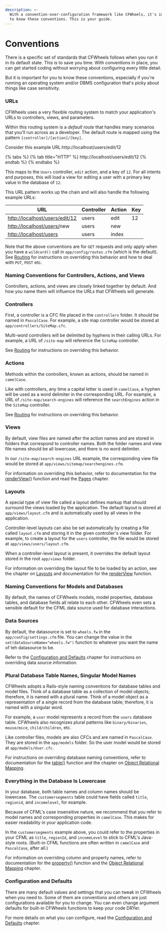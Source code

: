 ```yaml
---
description: >-
  With a convention-over-configuration framework like CFWheels, it's important
  to know these conventions. This is your guide.
---
```


# Conventions

There is a specific set of standards that CFWheels follows when you run it in its default state. This is to save you time. With conventions in place, you can get started coding without worrying about configuring every little detail.

But it is important for you to know these conventions, especially if you're running an operating system and/or DBMS configuration that's picky about things like case sensitivity.

### URLs

CFWheels uses a very flexible routing system to match your application's URLs to controllers, views, and parameters.

Within this routing system is a _default route_ that handles many scenarios that you'll run across as a developer. The default route is mapped using the pattern `[controller]/[action]/[key]`.

Consider this example URL:http://localhost/users/edit/12

{% tabs %}
{% tab title="HTTP" %}
http://localhost/users/edit/12
{% endtab %}
{% endtabs %}

This maps to the `Users` controller, `edit` action, and a key of `12`. For all intents and purposes, this will load a view for editing a user with a primary key value in the database of `12`.

This URL pattern works up the chain and will also handle the following example URLs:

| URL                                                              | Controller | Action | Key |
| ---------------------------------------------------------------- | ---------- | ------ | --- |
| [http://localhost/users/edit/12](http://localhost/users/edit/12) | users      | edit   | 12  |
| [http://localhost/users/](http://localhost/users/edit/12)new     | users      | new    |     |
| [http://localhost/users](http://localhost/users/edit/12)         | users      | index  |     |

Note that the above conventions are for `GET` requests and only apply when you have a `wildcard()` call in `app/config/routes.cfm` (which is the default). See [Routing](https://guides.cfwheels.org/2.5.0/v/3.0.0-snapshot/handling-requests-with-controllers/routing) for instructions on overriding this behavior and how to deal with `PUT`, `POST` etc.

### Naming Conventions for Controllers, Actions, and Views

Controllers, actions, and views are closely linked together by default. And how you name them will influence the URLs that CFWheels will generate.

### Controllers

First, a controller is a CFC file placed in the `controllers` folder. It should be named in `PascalCase`. For example, a site map controller would be stored at `app/controllers/SiteMap.cfc`.

Multi-word controllers will be delimited by hyphens in their calling URLs. For example, a URL of `/site-map` will reference the `SiteMap` controller.

See [Routing](https://guides.cfwheels.org/2.5.0/v/3.0.0-snapshot/handling-requests-with-controllers/routing) for instructions on overriding this behavior.

### Actions

Methods within the controllers, known as actions, should be named in `camelCase`.

Like with controllers, any time a capital letter is used in `camelCase`, a hyphen will be used as a word delimiter in the corresponding URL. For example, a URL of `/site-map/search-engines` will reference the `searchEngines` action in the `SiteMap` controller.

See [Routing](https://guides.cfwheels.org/2.5.0/v/3.0.0-snapshot/handling-requests-with-controllers/routing) for instructions on overriding this behavior.

### Views

By default, view files are named after the action names and are stored in folders that correspond to controller names. Both the folder names and view file names should be all lowercase, and there is no word delimiter.

In our `/site-map/search-engines` URL example, the corresponding view file would be stored at `app/views/sitemap/searchengines.cfm`.

For information on overriding this behavior, refer to documentation for the [renderView()](https://api.cfwheels.org/controller.renderview.html) function and read the [Pages](https://guides.cfwheels.org/2.5.0/v/3.0.0-snapshot/displaying-views-to-users/pages) chapter.

### Layouts

A special type of view file called a layout defines markup that should surround the views loaded by the application. The default layout is stored at `app/views/layout.cfm` and is automatically used by all views in the application.

Controller-level layouts can also be set automatically by creating a file called `layout.cfm` and storing it in the given controller's view folder. For example, to create a layout for the `users` controller, the file would be stored at `app/views/users/layout.cfm`.

When a controller-level layout is present, it overrides the default layout stored in the root `app/views` folder.

For information on overriding the layout file to be loaded by an action, see the chapter on [Layouts](https://guides.cfwheels.org/2.5.0/v/3.0.0-snapshot/displaying-views-to-users/layouts) and documentation for the [renderView](https://api.cfwheels.org/controller.renderview.html) function.

### Naming Conventions for Models and Databases

By default, the names of CFWheels models, model properties, database tables, and database fields all relate to each other. CFWheels even sets a sensible default for the CFML data source used for database interactions.

### Data Sources

By default, the datasource is set to `wheels.fw` in the `app/config/settings.cfm` file. You can change the value in the `set(dataSourceName="wheels.fw")` function to whatever you want the name of teh datasource to be. 

Refer to the [Configuration and Defaults](https://guides.cfwheels.org/2.5.0/v/3.0.0-snapshot/working-with-cfwheels/configuration-and-defaults) chapter for instructions on overriding data source information.

### Plural Database Table Names, Singular Model Names

CFWheels adopts a Rails-style naming conventions for database tables and model files. Think of a database table as a collection of model objects; therefore, it is named with a plural name. Think of a model object as a representation of a single record from the database table; therefore, it is named with a singular word.

For example, a `user` model represents a record from the `users` database table. CFWheels also recognizes plural patterns like `binary/binaries`, `mouse/mice`, `child/children`, etc.

Like controller files, models are also CFCs and are named in `PascalCase`. They are stored in the `app/models` folder. So the user model would be stored at `app/models/User.cfc`.

For instructions on overriding database naming conventions, refer to documentation for the [table()](https://api.cfwheels.org/model.table.html) function and the chapter on [Object Relational Mapping](https://guides.cfwheels.org/2.5.0/v/3.0.0-snapshot/database-interaction-through-models/object-relational-mapping).

### Everything in the Database Is Lowercase

In your database, both table names and column names should be lowercase. The `customersegments` table could have fields called `title`, `regionid`, and `incomelevel`, for example.

Because of CFML's case insensitive nature, we recommend that you refer to model names and corresponding properties in `camelCase`. This makes for easier readability in your application code.

In the `customersegments` example above, you could refer to the properties in your CFML as `title`, `regionId`, and `incomeLevel` to stick to CFML's Java-style roots. (Built-in CFML functions are often written in `camelCase` and `PascalCase`, after all.)

For information on overriding column and property names, refer to documentation for the [property()](https://api.cfwheels.org/model.property.html) function and the [Object Relational Mapping](https://guides.cfwheels.org/2.5.0/v/3.0.0-snapshot/database-interaction-through-models/object-relational-mapping) chapter.

### Configuration and Defaults

There are many default values and settings that you can tweak in CFWheels when you need to. Some of them are conventions and others are just configurations available for you to change. You can even change argument defaults for built-in CFWheels functions to keep your code DRYer.

For more details on what you can configure, read the [Configuration and Defaults](https://guides.cfwheels.org/2.5.0/v/3.0.0-snapshot/working-with-cfwheels/configuration-and-defaults) chapter.
